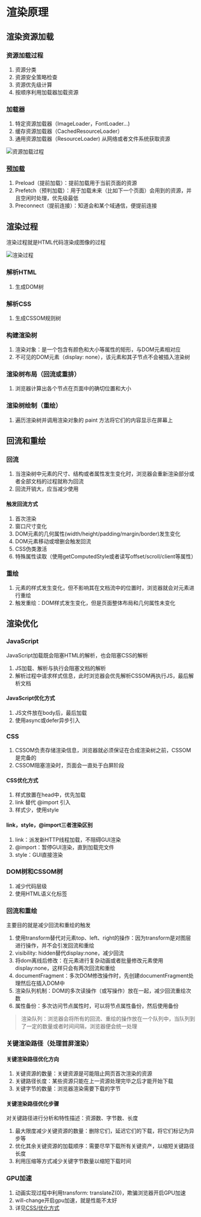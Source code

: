 # 渲染原理

## 渲染资源加载

### 资源加载过程

1. 资源分类
2. 资源安全策略检查
3. 资源优先级计算
4. 按顺序利用加载器加载资源

### 加载器

1. 特定资源加载器（ImageLoader，FontLoader...)
2. 缓存资源加载器（CachedResourceLoader）
3. 通用资源加载器（ResourceLoader) 从网络或者文件系统获取资源

![资源加载过程](assets/02-资源加载过程.png)

### [预加载](https://juejin.cn/post/6915204591730556935)

1. Preload（提前加载）：提前加载用于当前页面的资源
2. Prefetch（预判加载）：用于加载未来（比如下一个页面）会用到的资源，并且空闲时处理，优先级最低
3. Preconnect（提前连接）：知道会和某个域通信，便提前连接

## 渲染过程

渲染过程就是HTML代码渲染成图像的过程

![渲染过程](assets/02-渲染过程.png)

### 解析HTML

1. 生成DOM树

### 解析CSS

1. 生成CSSOM规则树

###  构建渲染树

1. 渲染对象：是一个包含有颜色和大小等属性的矩形，与DOM元素相对应
2. 不可见的DOM元素（display: none），该元素和其子节点不会被插入渲染树

### 渲染树布局（回流或重排）

1. 浏览器计算出各个节点在页面中的确切位置和大小

### 渲染树绘制（重绘）

1. 遍历渲染树并调用渲染对象的 paint 方法将它们的内容显示在屏幕上

## 回流和重绘

### 回流

1. 当渲染树中元素的尺寸、结构或者属性发生变化时，浏览器会重新渲染部分或者全部文档的过程就称为回流
2. 回流开销大，应当减少使用

#### 触发回流方式

1. 首次渲染
2. 窗口尺寸变化
3. DOM元素的几何属性(width/height/padding/margin/border)发生变化
4. DOM元素移动或增删会触发回流
5. CSS伪类激活
6. 特殊属性读取（使用getComputedStyle或者读写offset/scroll/client等属性）

### 重绘

1. 元素的样式发生变化，但不影响其在文档流中的位置时，浏览器就会对元素进行重绘
2. 触发重绘：DOM样式发生变化，但是页面整体布局和几何属性未变化

## 渲染优化

### JavaScript

JavaScript加载既会阻塞HTML的解析，也会阻塞CSS的解析
1. JS加载、解析与执行会阻塞文档的解析
2. 解析过程中请求样式信息，此时浏览器会优先解析CSSOM再执行JS，最后解析文档

#### JavaScript优化方式

1. JS文件放在body后，最后加载
2. 使用async或defer异步引入

### CSS

1. CSSOM负责存储渲染信息，浏览器就必须保证在合成渲染树之前，CSSOM是完备的
2. CSSOM阻塞渲染时，页面会一直处于白屏阶段

#### CSS优化方式

1. 样式放置在head中，优先加载
2. link 替代 @import 引入
3. 样式少，使用style

#### link，style，@import三者渲染区别

1. link：派发新HTTP线程加载，不阻碍GUI渲染
2. @import：暂停GUI渲染，直到加载完文件
3. style：GUI直接渲染

### DOM树和CSSOM树

1. 减少代码层级
2. 使用HTML语义化标签

### 回流和重绘

主要目的就是减少回流和重绘的触发

1. 使用transform替代对元素top、left、right的操作：因为transform是对图层进行操作，并不会引发回流和重绘
2. visibility: hidden替代display:none，减少回流
3. 将dom离线后修改：在元素进行复杂动画或者批量修改元素使用display:none，这样只会有两次回流和重绘
4. documentFragment：多次DOM修改操作时，先创建documentFragment处理然后在插入DOM中
5. 渲染队列机制：DOM的多次读操作（或写操作）放在一起，减少回流重绘次数
6. 属性备份：多次访问节点属性时，可以将节点属性备份，然后使用备份

> 渲染队列：浏览器会将所有的回流、重绘的操作放在一个队列中，当队列到了一定的数量或者时间间隔，浏览器便会统一处理

### 关键渲染路径（处理首屏渲染）

#### 关键渲染路径优化方向

1. 关键资源的数量：关键资源是可能阻止网页首次渲染的资源
2. 关键路径长度：某些资源只能在上一资源处理完毕之后才能开始下载
3. 关键字节的数量：浏览器渲染需要下载的字节

#### 关键渲染路径优化步骤

对关键路径进行分析和特性描述：资源数、字节数、长度
1. 最大限度减少关键资源的数量：删除它们，延迟它们的下载，将它们标记为异步等
2. 优化其余关键资源的加载顺序：需要尽早下载所有关键资产，以缩短关键路径长度
3. 利用压缩等方式减少关键字节数量以缩短下载时间

### GPU加速

1. 动画实现过程中利用transform: translateZ(0)，欺骗浏览器开启GPU加速
2. will-change开启gpu加速，就是性能不太好
3. 详见[CSS/优化方式](../CSS/09-优化方式.md)
